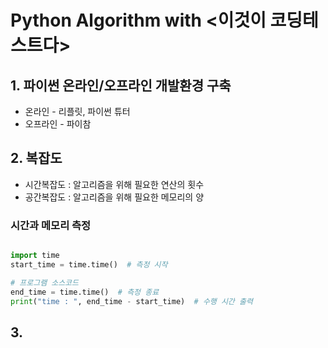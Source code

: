 # Python Algorithm with <이것이 코딩테스트다>

## 1. 파이썬 온라인/오프라인 개발환경 구축<br>
   - 온라인 - 리플릿, 파이썬 튜터<br>
   - 오프라인 - 파이참



## 2. 복잡도<br>
   - 시간복잡도 : 알고리즘을 위해 필요한 연산의 횟수
   - 공간복잡도 : 알고리즘을 위해 필요한 메모리의 양

   ### 시간과 메모리 측정
   ```python
   
   import time
   start_time = time.time()  # 측정 시작
   
   # 프로그램 소스코드
   end_time = time.time()  # 측정 종료
   print("time : ", end_time - start_time)  # 수행 시간 출력
   
   ```

## 3.
   
